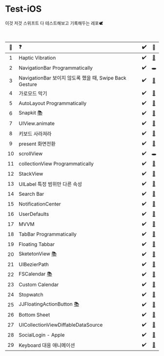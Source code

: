 # Test-iOS
이것 저것 스위프트 다 테스트해보고 기록해두는 레포🕊

<br>

| 👻 |  ❓  |  ✔️  | 👾 |
|:----------:|:-------------|:------:|:------:|
| 1 |  Haptic Vibration | ✔️ | [📂](https://github.com/yangsubinn/Test-iOS/blob/master/Test/Test/Source/ViewControllers/HapticVC.swift) |
| 2 |  NavigationBar Programmatically | ✔️ |🕳|
| 3 |     NavigationBar 보이지 않도록 했을 때, Swipe Back Gesture     |   ✔️  | [📂](https://github.com/yangsubinn/Test-iOS/blob/master/Test/Test/Source/ViewControllers/Navigation/FirstNaviVC.swift)
| 4 | 가로모드 막기 |   ✔️  | [📂](https://github.com/yangsubinn/Test-iOS/blob/master/Test/Test/Source/Supports/AppDelegate.swift) |
| 5 | AutoLayout Programmatically |  ✔️   | [📂](https://github.com/yangsubinn/Test-iOS/blob/master/Test/Test/Source/ViewControllers/AutolayoutVC.swift) |
| 6 | Snapkit [📚](https://github.com/SnapKit/SnapKit) |   ✔️  | [📂](https://github.com/yangsubinn/Test-iOS/blob/master/Test/Test/Source/ViewControllers/AutolayoutVC.swift) |
| 7 | UIView.animate | ✔️  | [📂](https://github.com/yangsubinn/Test-iOS/blob/master/Test/Test/Source/ViewControllers/AnimationVC.swift) |
| 8 | 키보드 사라져라 | ✔️ | [📂](https://github.com/yangsubinn/Test-iOS/blob/master/Test/Test/Source/ViewControllers/KeyboardVC.swift) |
| 9 | present 화면전환 | ✔️ | [📂](https://github.com/yangsubinn/Test-iOS/tree/master/Test/Test/Source/ViewControllers/Present) |
| 10 | scrollView | ✔️ |🕳 |
| 11 | collectionView Programmatically | ✔️ |[📂](https://github.com/yangsubinn/Test-iOS/tree/master/Test/Test/Source/ViewControllers/Header) |
| 12 | StackView | ✔️ | [📂](https://github.com/yangsubinn/Test-iOS/blob/master/Test/Test/Source/ViewControllers/StackViewVC.swift) |
| 13 | UILabel 특정 범위만 다른 속성 | ✔️ | [📂](https://github.com/yangsubinn/Test-iOS/blob/master/Test/Test/Source/ViewControllers/LabelVC.swift) |
| 14 | Search Bar | ✔️ | [📂](https://github.com/UXThinkBig/YangSuBin/blob/master/UXThinkBig-SearchBar/UXThinkBig-SearchBar/Source/ViewControllers/ViewController.swift) |
| 15 | NotificationCenter | ✔️ |[📂](https://github.com/yangsubinn/Test-iOS/blob/master/Test/Test/Source/ViewControllers/NotiVC.swift) |
| 16 | UserDefaults | ✔️ |[📂](https://github.com/yangsubinn/Test-iOS/blob/master/Test/Test/Source/ViewControllers/Navigation/SecondNaviVC.swift) |
| 17 | MVVM | ✔️ |[📂](https://github.com/yangsubinn/Test-iOS/tree/master/Test-MVVM) |
| 18 | TabBar Programmatically | ✔️ | [📂](https://github.com/yangsubinn/Test-iOS/tree/master/Test/Test/Source/ViewControllers/Tabbar) |
| 19 | Floating Tabbar | ✔️ | [📂](https://github.com/yangsubinn/Test-iOS/tree/master/Test/Test/Source/ViewControllers/FloatingTabbar) |
| 20 | SketetonView [📚](https://github.com/Juanpe/SkeletonView) | ✔️ | [📂](https://github.com/yangsubinn/Test-iOS/tree/master/Skeleton) |
| 21 | UIBezierPath | ✔️ | [📂](https://github.com/yangsubinn/Test-iOS/tree/2aa9a4a4593edebf513030745e608d31a0b67f2f/BezierPath) |
| 22 | FSCalendar [📚](https://github.com/WenchaoD/FSCalendar) | ✔️ | [📂](https://github.com/yangsubinn/Test-iOS/blob/master/Calendar/Calendar/ViewController.swift) |
| 23 | Custom Calendar | ✔️ | [📂](https://github.com/yangsubinn/Test-iOS/blob/master/Calendar/Calendar/SecondViewController.swift) |
| 24 | Stopwatch | ✔️ | [📂](https://github.com/yangsubinn/Test-iOS/tree/master/Test/Test/Source/ViewControllers/Timer) |
| 25 | JJFloatingActionButton [📚](https://github.com/jjochen/JJFloatingActionButton) | ✔️ | [📂](https://github.com/yangsubinn/Test-iOS/blob/master/Test/Test/Source/ViewControllers/FloatingButton/FloatingButtonVC.swift) |
| 26 | Bottom Sheet |  ✔️ | [📂](https://github.com/yangsubinn/Test-iOS/tree/master/BottomSheet) |
| 27 | UICollectionViewDiffableDataSource |  ✔️  | [📂](https://github.com/yangsubinn/Test-iOS/blob/76b852f6d7d0471475adb1cbf35f5de36afcb22c/Test/Test/Source/ViewControllers/Side/SideCollectionVC.swift) |
| 28 | SocialLogin - Apple | ✔️ | [📂](https://github.com/TeamSparker/Spark-Practice-iOS/pull/12) |
| 29 | Keyboard 대응 애니메이션 | ✔️ | [📂](https://github.com/yangsubinn/Test-iOS/tree/master/KeyboardAction) |
